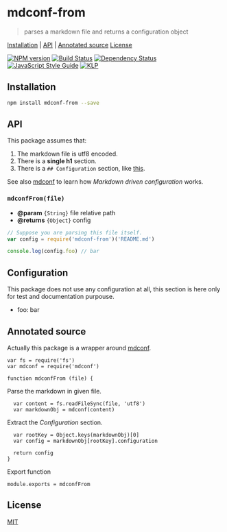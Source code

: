 # mdconf-from

> parses a markdown file and returns a configuration object

[Installation](#installation) |
[API](#api) |
[Annotated source](#annotated-source)
[License](#license)

[![NPM version](https://badge.fury.io/js/mdconf-from.svg)](http://badge.fury.io/js/mdconf-from) [![Build Status](https://travis-ci.org/fibo/mdconf-from.svg?branch=master)](https://travis-ci.org/fibo/mdconf-from?branch=master) [![Dependency Status](https://gemnasium.com/fibo/mdconf-from.svg)](https://gemnasium.com/fibo/mdconf-from)
[![JavaScript Style Guide](https://img.shields.io/badge/code_style-standard-brightgreen.svg)](https://standardjs.com)
[![KLP](https://img.shields.io/badge/kiss-literate-orange.svg)](http://g14n.info/kiss-literate-programming)

## Installation

```bash
npm install mdconf-from --save
```

## API

This package assumes that:
1. The markdown file is utf8 encoded.
2. There is a **single h1** section.
3. There is a `## Configuration` section, like [this](#configuration).

See also [mdconf] to learn how *Markdown driven configuration* works.

### `mdconfFrom(file)`

* **@param** `{String}` file relative path
* **@returns** `{Object}` config

```javascript
// Suppose you are parsing this file itself.
var config = require('mdconf-from')('README.md')

console.log(config.foo) // bar
```

## Configuration

This package does not use any configuration at all, this section is
here only for test and documentation purpouse.

* foo: bar

## Annotated source

Actually this package is a wrapper around [mdconf].

    var fs = require('fs')
    var mdconf = require('mdconf')

    function mdconfFrom (file) {

Parse the markdown in given file.

      var content = fs.readFileSync(file, 'utf8')
      var markdownObj = mdconf(content)

Extract the *Configuration* section.

      var rootKey = Object.keys(markdownObj)[0]
      var config = markdownObj[rootKey].configuration

      return config
    }

Export function

    module.exports = mdconfFrom

## License

[MIT](http://g14n.info/mit-license)

[mdconf]: https://github.com/tj/mdconf "mdconf"
